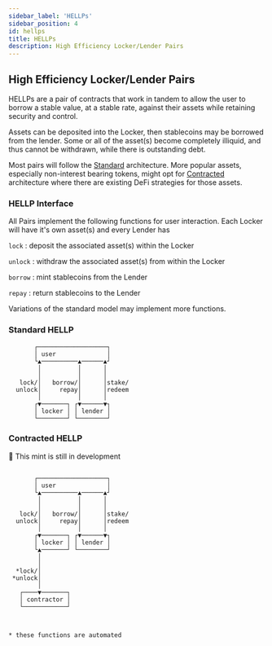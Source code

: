 ```yaml
---
sidebar_label: 'HELLPs'
sidebar_position: 4
id: hellps
title: HELLPs
description: High Efficiency Locker/Lender Pairs
---
```


## High Efficiency Locker/Lender Pairs

HELLPs are a pair of contracts that work in tandem to allow the user to borrow a stable value, at a stable rate, against their assets while retaining security and control.

Assets can be deposited into the Locker, then stablecoins may be borrowed from the lender. Some or all of the asset(s) become completely illiquid, and thus cannot be withdrawn, while there is outstanding debt.

Most pairs will follow the [Standard](#standard-hellp) architecture. More popular assets, especially non-interest bearing tokens, might opt for [Contracted](#contracted-hellp) architecture where there are existing DeFi strategies for those assets.

### HELLP Interface

All Pairs implement the following functions for user interaction. Each Locker will have it's own asset(s) and every Lender has 

`lock` : deposit the associated asset(s) within the Locker

`unlock` : withdraw the associated asset(s) from within the Locker

`borrow` : mint stablecoins from the Lender

`repay` : return stablecoins to the Lender

Variations of the standard model may implement more functions.

### Standard HELLP

```
       ┌───────────────────┐
       │ user              │
       └▲──────────▲──────▲┘
        │          │      │
        │          │      │
   lock/│   borrow/│      │stake/
  unlock│     repay│      │redeem
        │          │      │
       ┌▼───────┐ ┌▼──────▼┐
       │ locker │ │ lender │
       └────────┘ └────────┘
```


### Contracted HELLP
🚧 This mint is still in development

```

       ┌───────────────────┐
       │ user              │
       └▲──────────▲──────▲┘
        │          │      │
        │          │      │
   lock/│   borrow/│      │stake/
  unlock│     repay│      │redeem
        │          │      │
       ┌▼───────┐ ┌▼──────▼┐
       │ locker │ │ lender │
       └▲───────┘ └────────┘
        │
        │
  *lock/│
 *unlock│
        │
   ┌────▼───────┐
   │ contractor │
   └────────────┘
   
   
   
* these functions are automated
```

